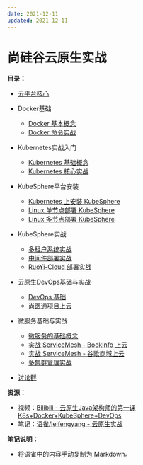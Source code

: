 ```yaml
---
date: 2021-12-11
updated: 2021-12-11
---
```


# 尚硅谷云原生实战

**目录：**

- [云平台核心](01%20云平台核心.md)

- Docker基础
  - [Docker 基本概念](02%20Docker%20基本概念.md)
  - [Docker 命令实战](03%20Docker%20命令实战.md)

- Kubernetes实战入门
  - [Kubernetes 基础概念](04%20Kubernetes%20基础概念.md)
  - [Kubernetes 核心实战](05%20Kubernetes%20核心实战.md)

- KubeSphere平台安装
  - [Kubernetes 上安装 KubeSphere](06%20Kubernetes%20上安装%20KubeSphere.md)
  - [Linux 单节点部署 KubeSphere](07%20Linux%20单节点部署%20KubeSphere.md)
  - [Linux 多节点部署 KubeSphere](08%20Linux%20多节点部署%20KubeSphere.md)

- KubeSphere实战
  - [多租户系统实战](09%20多租户系统实战.md)
  - [中间件部署实战](10%20中间件部署实战.md)
  - [RuoYi-Cloud 部署实战](11%20RuoYi-Cloud%20部署实战.md)

- 云原生DevOps基础与实战
  - [DevOps 基础](12%20DevOps%20基础.md)
  - [尚医通项目上云](13%20尚医通项目上云.md)

- 微服务基础与实战
  - [微服务的基础概念](14%20微服务的基础概念.md)
  - [实战 ServiceMesh - BookInfo 上云](15%20实战%20ServiceMesh%20-%20BookInfo%20上云.md)
  - [实战 ServiceMesh - 谷歌商城上云](16%20实战%20ServiceMesh%20-%20谷歌商城上云.md)
  - [多集群管理实战](17%20多集群管理实战.md)

- [讨论群](18%20讨论群.md)

**资源：**

- 视频：[Bilibili - 云原生Java架构师的第一课K8s+Docker+KubeSphere+DevOps](https://www.bilibili.com/video/BV13Q4y1C7hS)
- 笔记：[语雀/leifengyang - 云原生实战](https://www.yuque.com/leifengyang/oncloud)

**笔记说明：**

- 将语雀中的内容手动复制为 Markdown。